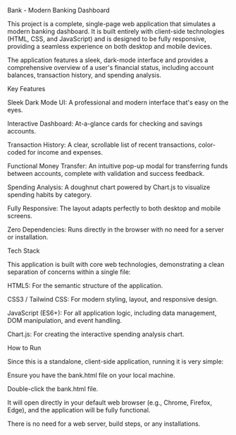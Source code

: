 Bank - Modern Banking Dashboard

This project is a complete, single-page web application that simulates a modern banking dashboard. It is built entirely with client-side technologies (HTML, CSS, and JavaScript) and is designed to be fully responsive, providing a seamless experience on both desktop and mobile devices.

The application features a sleek, dark-mode interface and provides a comprehensive overview of a user's financial status, including account balances, transaction history, and spending analysis.

Key Features

Sleek Dark Mode UI: A professional and modern interface that's easy on the eyes.

Interactive Dashboard: At-a-glance cards for checking and savings accounts.

Transaction History: A clear, scrollable list of recent transactions, color-coded for income and expenses.

Functional Money Transfer: An intuitive pop-up modal for transferring funds between accounts, complete with validation and success feedback.

Spending Analysis: A doughnut chart powered by Chart.js to visualize spending habits by category.

Fully Responsive: The layout adapts perfectly to both desktop and mobile screens.

Zero Dependencies: Runs directly in the browser with no need for a server or installation.

Tech Stack

This application is built with core web technologies, demonstrating a clean separation of concerns within a single file:

HTML5: For the semantic structure of the application.

CSS3 / Tailwind CSS: For modern styling, layout, and responsive design.

JavaScript (ES6+): For all application logic, including data management, DOM manipulation, and event handling.

Chart.js: For creating the interactive spending analysis chart.

How to Run

Since this is a standalone, client-side application, running it is very simple:

Ensure you have the bank.html file on your local machine.

Double-click the bank.html file.

It will open directly in your default web browser (e.g., Chrome, Firefox, Edge), and the application will be fully functional.

There is no need for a web server, build steps, or any installations.

